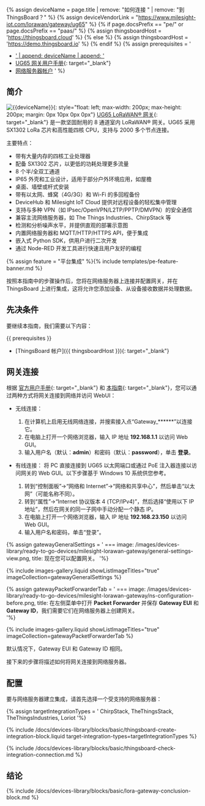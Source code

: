 {% assign deviceName = page.title | remove: "如何连接 " | remove: "到 ThingsBoard？" %}
{% assign deviceVendorLink = "https://www.milesight-iot.com/lorawan/gateway/ug65" %}
{% if page.docsPrefix == "pe/" or page.docsPrefix == "paas/" %}
{% assign thingsboardHost = 'https://thingsboard.cloud' %}
{% else %}
{% assign thingsboardHost = 'https://demo.thingsboard.io' %}
{% endif %}
{% assign prerequisites = '
- <a href="' | append: deviceVendorLink | append: '" target="_blank">' | append: deviceName | append: '</a>
- [UG65 网关用户手册](https://resource.milesight-iot.com/milesight/document/ug65-user-guide-en.pdf){: target="_blank"}
- [网络服务器帐户](#configuration)
'
 %}

## 简介

![{{deviceName}}](/images/devices-library/{{page.deviceImageFileName}}){: style="float: left; max-width: 200px; max-height: 200px; margin: 0px 10px 0px 0px"}
[UG65 LoRaWAN® 网关]({{deviceVendorLink}}){: target="_blank"} 是一款坚固耐用的 8 通道室内 LoRaWAN® 网关。UG65 采用 SX1302 LoRa 芯片和高性能四核 CPU，支持与 2000 多个节点连接。

主要特点：

- 带有大量内存的四核工业处理器
- 配备 SX1302 芯片，以更低的功耗处理更多流量
- 8 个半/全双工通道
- IP65 外壳和工业设计，适用于部分户外环境应用，如屋檐
- 桌面、墙壁或杆式安装
- 带有以太网、蜂窝（4G/3G）和 Wi-Fi 的多回程备份
- DeviceHub 和 Milesight IoT Cloud 提供对远程设备的轻松集中管理
- 支持与多种 VPN（如 IPsec/OpenVPN/L2TP/PPTP/DMVPN）的安全通信
- 兼容主流网络服务器，如 The Things Industries、ChirpStack 等
- 检测和分析噪声水平，并提供直观的部署示意图
- 内置网络服务器和 MQTT/HTTP/HTTPS API，便于集成
- 嵌入式 Python SDK，供用户进行二次开发
- 通过 Node-RED 开发工具进行快速且用户友好的编程

{% assign feature = "平台集成" %}{% include templates/pe-feature-banner.md %}

按照本指南中的步骤操作后，您将在网络服务器上连接并配置网关，并在 ThingsBoard 上进行集成，这将允许您添加设备、从设备接收数据并处理数据。

## 先决条件

要继续本指南，我们需要以下内容：

{{ prerequisites }}
- [ThingsBoard 帐户]({{ thingsboardHost }}){: target="_blank"}

## 网关连接

根据 [官方用户手册](https://resource.milesight-iot.com/milesight/document/ug65-user-guide-en.pdf){: target="_blank"} 和 [本指南](https://support.milesight-iot.com/support/solutions/articles/73000514278-how-to-connect-milesight-gateway-to-the-internet){: target="_blank"}，您可以通过两种方式将网关连接到网络并访问 WebUI：

- 无线连接：
  1. 在计算机上启用无线网络连接，并搜索接入点“Gateway_******”以连接它。
  2. 在电脑上打开一个网络浏览器，输入 IP 地址 **192.168.1.1** 以访问 Web GUI。
  3. 输入用户名（默认：**admin**）和密码（默认：**password**），单击 **登录**。

- 有线连接：
  将 PC 直接连接到 UG65 以太网端口或通过 PoE 注入器连接以访问网关的 Web GUI。以下步骤基于 Windows 10 系统供您参考。

  1. 转到“控制面板”→“网络和 Internet”→“网络和共享中心”，然后单击“以太网”（可能名称不同）。
  2. 转到“属性”→“Internet 协议版本 4 (TCP/IPv4)”，然后选择“使用以下 IP 地址”，然后在网关的同一子网中手动分配一个静态 IP。
  3. 在电脑上打开一个网络浏览器，输入 IP 地址 **192.168.23.150** 以访问 Web GUI。
  4. 输入用户名和密码，单击“登录”。

{% assign gatewayGeneralSettings = '
    ===
        image: /images/devices-library/ready-to-go-devices/milesight-lorawan-gateway/general-settings-view.png,
        title: 现在您可以配置网关。
'%}

{% include images-gallery.liquid showListImageTitles="true" imageCollection=gatewayGeneralSettings %}

{% assign gatewayPacketForwarderTab = '
    ===
        image: /images/devices-library/ready-to-go-devices/milesight-lorawan-gateway/ns-configuration-before.png,
        title: 在左侧菜单中打开 **Packet Forwarder** 并保存 **Gateway EUI** 和 **Gateway ID**，我们需要它们在网络服务器上创建网关。  
'%}

{% include images-gallery.liquid showListImageTitles="true" imageCollection=gatewayPacketForwarderTab %}

默认情况下，Gateway EUI 和 Gateway ID 相同。

接下来的步骤将描述如何将网关连接到网络服务器。

## 配置

要与网络服务器建立集成，请首先选择一个受支持的网络服务器：

{% assign targetIntegrationTypes = '
ChirpStack,
TheThingsStack,
TheThingsIndustries,
Loriot
'%}

{% include /docs/devices-library/blocks/basic/thingsboard-create-integration-block.liquid target-integration-types=targetIntegrationTypes %}

{% include /docs/devices-library/blocks/basic/thingsboard-check-integration-connection.md %}


## 结论

{% include /docs/devices-library/blocks/basic/lora-gateway-conclusion-block.md %}